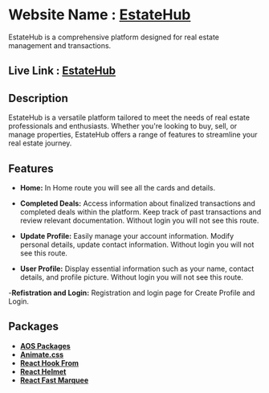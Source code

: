 # Website Name : [EstateHub]((https://assignment09-ph.netlify.app/))
EstateHub is a comprehensive platform designed for real estate management and transactions.

## Live Link : [EstateHub]((https://assignment09-ph.netlify.app/))

## Description

EstateHub is a versatile platform tailored to meet the needs of real estate professionals and enthusiasts. Whether you're looking to buy, sell, or manage properties, EstateHub offers a range of features to streamline your real estate journey.

## Features
- **Home:** In Home route you will see all the cards and details.

- **Completed Deals:** Access information about finalized transactions and completed deals within the platform. Keep track of past transactions and review relevant documentation. Without login you will not see this route.
  
- **Update Profile:** Easily manage your account information. Modify personal details, update contact information. Without login you will not see this route.
  
- **User Profile:** Display essential information such as your name, contact details, and profile picture. Without login you will not see this route.

-**Refistration and Login:** Registration and login page for Create Profile and Login.

## Packages
- **[AOS Packages](https://www.npmjs.com/package/aos)**
- **[Animate.css](https://animate.style/)**
- **[React Hook From](https://react-hook-form.com/)**
- **[React Helmet](https://www.npmjs.com/package/react-helmet)**
- **[React Fast Marquee](https://www.npmjs.com/package/react-fast-marquee)**